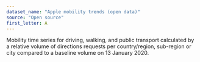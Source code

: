 ```yaml
---
dataset_name: "Apple mobility trends (open data)"
source: "Open source"
first_letter: A
---
```

Mobility time series for driving, walking, and public transport calculated by a relative volume of directions requests per country/region, sub-region or city compared to a baseline volume on 13 January 2020.